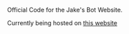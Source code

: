 Official Code for the Jake's Bot Website.

Currently being hosted on [this website](https://jakehe.is-a.dev/Jakes-Bot)
